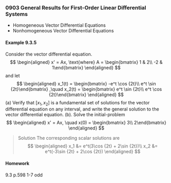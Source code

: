 ### 0903 General Results for First-Order Linear Differential Systems

+ Homogeneous Vector Differential Equations
+ Nonhomogeneous Vector Differential Equations

#### Example 9.3.5
Consider the vector differential equation.
$$
\begin{aligned}
x' = Ax, \text{where} A = \begin{bmatrix} 1 & 2\\ -2 & 1\end{bmatrix}
\end{aligned}
$$
and let
$$
\begin{aligned}
x_1(t) = \begin{bmatrix} -e^t \cos {2t}\\ e^t \sin {2t}\end{bmatrix}
,\quad
x_2(t) = \begin{bmatrix} e^t \sin {2t}\\ e^t \cos {2t}\end{bmatrix}
\end{aligned}
$$
(a) Verify that $[x_1, x_2]$ is a fundamental set of solutions for the vector differential equation on any interval, and write the general solution to the vector differential equation.
(b). Solve the initial-problem
$$
\begin{aligned}
x' = Ax, \quad x(0) = \begin{bmatrix} 3\\ 2\end{bmatrix}
\end{aligned}
$$
>Solution
The corresponding scalar solutions are
$$
\begin{aligned}
x_1 &= e^t(3\cos {2t} + 2\sin {2t})\\
x_2 &= e^t(-3\sin {2t} + 2\cos {2t})
\end{aligned}
$$

#### Homework
9.3 p.598 1-7 odd
